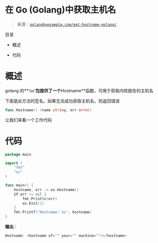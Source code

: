 <!--yml

类别：未分类

日期：2024-10-13 06:16:56

-->

# 在 Go (Golang)中获取主机名

> 来源：[`golangbyexample.com/get-hostname-golang/`](https://golangbyexample.com/get-hostname-golang/)

目录

+   概述

+   代码

# **概述**

golang 的**‘os’**包提供了一个**Hostname**函数，可用于获取内核报告的主机名

下面是此方法的签名。如果无法成功获取主机名，则返回错误

```go
func Hostname() (name string, err error)
```

让我们来看一个工作代码

# **代码**

```go
package main

import (
	"fmt"
	"os"
)

func main() {
	hostname, err := os.Hostname()
	if err != nil {
		fmt.Println(err)
		os.Exit(1)
	}
	fmt.Printf("Hostname: %s", hostname)
}
```

**输出**：

```go
Hostname: <hostname of="" your="" machine=""></hostname>
```


